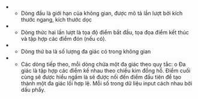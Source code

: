 * - Dòng đầu là giới hạn của không gian, được mô tả lần lượt bởi kích thước
ngang, kích thước dọc
* - Dòng thức hai lần lượt là tọa độ điểm bắt đầu, tọa đọa điểm kết thúc và tập
hợp các điểm đón (nếu có).
* - Dòng thứ ba là số lượng đa giác có trong không gian
* - Các dòng tiếp theo, mỗi dòng chứa một đa giác theo quy tắc:
o Đa giác là tập hợp các điểm kế nhau theo chiều kim đồng hồ. Điểm
cuối cùng sẽ được hiểu ngầm là sẽ được nối đến điểm đầu tiên để tạo
thành một đa giác lồi hợp lệ.
Mỗi số trong dữ liệu input cách nhau bởi dấu phẩy.